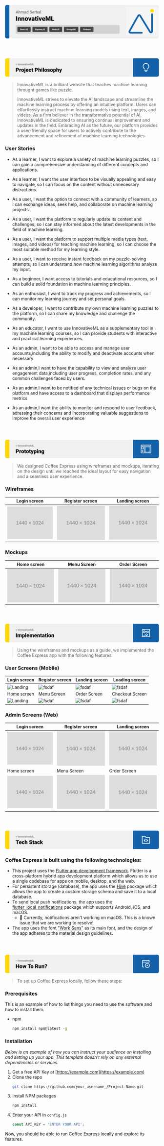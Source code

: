 <img src="./readme/title1.svg"/>

<br><br>

<!-- project philosophy -->
<img src="./readme/title2.svg"/>

> InnovativeML is a brilliant website that teaches machine learning throught games like puzzle.
>
>InnovativeML strives to elevate the AI landscape and streamline the machine learning process by offering an intuitive platform. Users can effortlessly instruct machine learning models using text, images, and videos. As a firm believer in the transformative potential of AI, InnovativeML is dedicated to ensuring continual improvement and updates in the field. Embracing AI as the future, our platform provides a user-friendly space for users to actively contribute to the advancement and refinement of machine learning technologies.
### User Stories

-  As a learner, I want to explore a variety of machine learning puzzles, so I can gain a comprehensive understanding of different concepts and applications.

-  As a learner, I want the user interface to be visually appealing and easy to navigate, so I can focus on the content without unnecessary distractions.

-  As a user, I want the option to connect with a community of learners, so I can exchange ideas, seek help, and collaborate on machine learning projects.

- As a user, I want the platform to regularly update its content and challenges, so I can stay informed about the latest developments in the field of machine learning.

- As a user, I want the platform to support multiple media types (text, images, and videos) for teaching machine learning, so I can choose the most suitable method for my learning style.

- As a user, I want to receive instant feedback on my puzzle-solving attempts, so I can understand how machine learning algorithms analyze my input.

- As a beginner, I want access to tutorials and educational resources, so I can build a solid foundation in machine learning principles.

- As an enthusiast, I want to track my progress and achievements, so I can monitor my learning journey and set personal goals.

- As a developer, I want to contribute my own machine learning puzzles to the platform, so I can share my knowledge and challenge the community.
  
- As an educator, I want to use InnovativeML as a supplementary tool in my machine learning courses, so I can provide students with interactive and practical learning experiences.

- As an admin, I want to be able to access and manage user accounts,including the ability to modify and deactivate accounts when necessary

- As an admin,I  want to have the capability to view and analyze user engagement data,including user progress, completion rates, and any common challenges faced by users.

- As an admin,I want to be notified of any technical issues or bugs on the platform and have access to a dashboard that displays performance metrics

- As an admin,I want the ability to monitor and respond to user feedback, adressing their concerns and incorporating valuable suggestions to improve the overall user experience

<br><br>

<!-- Prototyping -->
<img src="./readme/title3.svg"/>

> We designed Coffee Express using wireframes and mockups, iterating on the design until we reached the ideal layout for easy navigation and a seamless user experience.

### Wireframes
| Login screen  | Register screen |  Landing screen |
| ---| ---| ---|
| ![Landing](./readme/demo/1440x1024.png) | ![fsdaf](./readme/demo/1440x1024.png) | ![fsdaf](./readme/demo/1440x1024.png) |

### Mockups
| Home screen  | Menu Screen | Order Screen |
| ---| ---| ---|
| ![Landing](./readme/demo/1440x1024.png) | ![fsdaf](./readme/demo/1440x1024.png) | ![fsdaf](./readme/demo/1440x1024.png) |

<br><br>

<!-- Implementation -->
<img src="./readme/title4.svg"/>

> Using the wireframes and mockups as a guide, we implemented the Coffee Express app with the following features:

### User Screens (Mobile)
| Login screen  | Register screen | Landing screen | Loading screen |
| ---| ---| ---| ---|
| ![Landing](https://placehold.co/900x1600) | ![fsdaf](https://placehold.co/900x1600) | ![fsdaf](https://placehold.co/900x1600) | ![fsdaf](https://placehold.co/900x1600) |
| Home screen  | Menu Screen | Order Screen | Checkout Screen |
| ![Landing](https://placehold.co/900x1600) | ![fsdaf](https://placehold.co/900x1600) | ![fsdaf](https://placehold.co/900x1600) | ![fsdaf](https://placehold.co/900x1600) |

### Admin Screens (Web)
| Login screen  | Register screen |  Landing screen |
| ---| ---| ---|
| ![Landing](./readme/demo/1440x1024.png) | ![fsdaf](./readme/demo/1440x1024.png) | ![fsdaf](./readme/demo/1440x1024.png) |
| Home screen  | Menu Screen | Order Screen |
| ![Landing](./readme/demo/1440x1024.png) | ![fsdaf](./readme/demo/1440x1024.png) | ![fsdaf](./readme/demo/1440x1024.png) |

<br><br>

<!-- Tech stack -->
<img src="./readme/title5.svg"/>

###  Coffee Express is built using the following technologies:

- This project uses the [Flutter app development framework](https://flutter.dev/). Flutter is a cross-platform hybrid app development platform which allows us to use a single codebase for apps on mobile, desktop, and the web.
- For persistent storage (database), the app uses the [Hive](https://hivedb.dev/) package which allows the app to create a custom storage schema and save it to a local database.
- To send local push notifications, the app uses the [flutter_local_notifications](https://pub.dev/packages/flutter_local_notifications) package which supports Android, iOS, and macOS.
  - 🚨 Currently, notifications aren't working on macOS. This is a known issue that we are working to resolve!
- The app uses the font ["Work Sans"](https://fonts.google.com/specimen/Work+Sans) as its main font, and the design of the app adheres to the material design guidelines.

<br><br>

<!-- How to run -->
<img src="./readme/title6.svg"/>

> To set up Coffee Express locally, follow these steps:

### Prerequisites

This is an example of how to list things you need to use the software and how to install them.
* npm
  ```sh
  npm install npm@latest -g
  ```

### Installation

_Below is an example of how you can instruct your audience on installing and setting up your app. This template doesn't rely on any external dependencies or services._

1. Get a free API Key at [https://example.com](https://example.com)
2. Clone the repo
   ```sh
   git clone https://github.com/your_username_/Project-Name.git
   ```
3. Install NPM packages
   ```sh
   npm install
   ```
4. Enter your API in `config.js`
   ```js
   const API_KEY = 'ENTER YOUR API';
   ```

Now, you should be able to run Coffee Express locally and explore its features.
